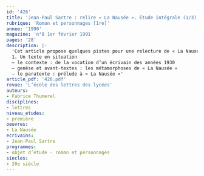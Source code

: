 ```yaml
---
id: '426'
title: 'Jean-Paul Sartre : relire « La Nausée ». Étude intégrale (1/3)'
rubrique: 'Roman et personnages [1re]'
annee: '1990'
magazine: 'n°8 1er février 1991'
pages: '28'
description: |-
  'Cet article propose quelques pistes pour une relecture de « La Nausée »…
  1. Un texte en situation
  – le contexte : de la vocation d’un écrivain des années 1930
  – genèse et avant-textes : les métamorphoses de « La Nausée »
  – le paratexte : prélude à « La Nausée »'
article_pdf: '426.pdf'
revue: 'L’école des lettres des lycées'
auteurs:
- Fabrice Thumerel
disciplines:
- lettres
niveau_etudes:
- première
oeuvres:
- La Nausée
ecrivains:
- Jean-Paul Sartre
programmes:
- objet d’étude - roman et personnages
siecles:
- 20e siècle
---
```


